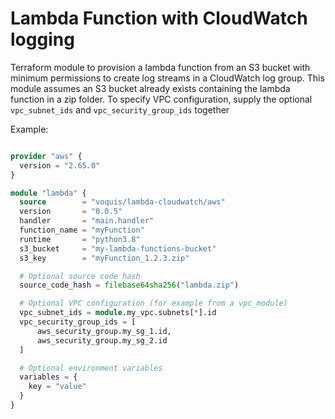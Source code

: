 Lambda Function with CloudWatch logging
===
Terraform module to provision a lambda function from an S3 bucket with minimum permissions to create log streams in a CloudWatch log group.
This module assumes an S3 bucket already exists containing the lambda function in a zip folder.
To specify VPC configuration, supply the optional `vpc_subnet_ids` and `vpc_security_group_ids` together

Example:
```terraform

provider "aws" {
  version = "2.65.0"
}

module "lambda" {
  source        = "voquis/lambda-cloudwatch/aws"
  version       = "0.0.5"
  handler       = "main.handler"
  function_name = "myFunction"
  runtime       = "python3.8"
  s3_bucket     = "my-lambda-functions-bucket"
  s3_key        = "myFunction_1.2.3.zip"

  # Optional source code hash
  source_code_hash = filebase64sha256("lambda.zip")

  # Optional VPC configuration (for example from a vpc_module)
  vpc_subnet_ids = module.my_vpc.subnets[*].id
  vpc_security_group_ids = [
      aws_security_group.my_sg_1.id,
      aws_security_group.my_sg_2.id
  ]

  # Optional environment variables
  variables = {
    key = "value"
  }
}
```

